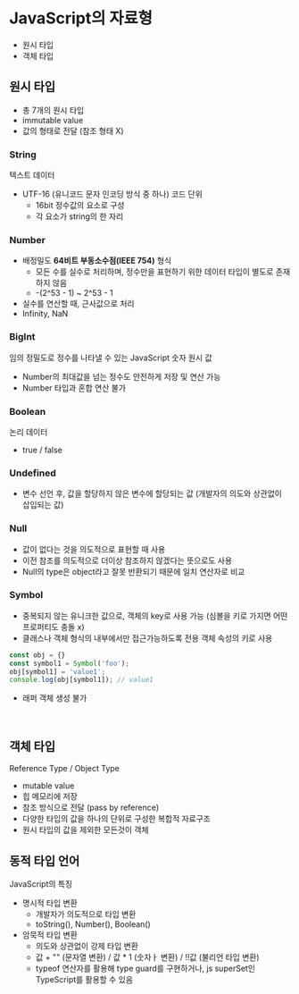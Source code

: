 # JavaScript의 자료형
- 원시 타입
- 객체 타입

## 원시 타입
- 총 7개의 원시 타입
- immutable value
- 값의 형태로 전달 (참조 형태 X)

### String
텍스트 데이터
- UTF-16 (유니코드 문자 인코딩 방식 중 하나) 코드 단위
  - 16bit 정수값의 요소로 구성
  - 각 요소가 string의 한 자리

### Number
- 배정밀도 **64비트 부동소수점(IEEE 754)** 형식
  - 모든 수를 실수로 처리하며, 정수만을 표현하기 위한 데이터 타입이 별도로 존재하지 않음
  - -(2^53 - 1) ~ 2^53 - 1
- 실수를 연산할 때, 근사값으로 처리
- Infinity, NaN

### BigInt
임의 정밀도로 정수를 나타낼 수 있는 JavaScript 숫자 원시 값
- Number의 최대값을 넘는 정수도 안전하게 저장 및 연산 가능
- Number 타입과 혼합 연산 불가

### Boolean
논리 데이터
- true / false

### Undefined
- 변수 선언 후, 값을 할당하지 않은 변수에 할당되는 값 (개발자의 의도와 상관없이 삽입되는 값)

### Null
- 값이 없다는 것을 의도적으로 표현할 때 사용
- 이전 참조를 의도적으로 더이상 참조하지 않겠다는 뜻으로도 사용
- Null의 type은 object라고 잘못 반환되기 때문에 일치 연산자로 비교

### Symbol
- 중복되지 않는 유니크한 값으로, 객체의 key로 사용 가능 (심볼을 키로 가지면 어떤 프로퍼티도 충돌 x)
- 클래스나 객체 형식의 내부에서만 접근가능하도록 전용 객체 속성의 키로 사용
```js
const obj = {}
const symbol1 = Symbol('foo');
obj[symbol1] = 'value1';
console.log(obj[symbol1]); // value1
```
- 래퍼 객체 생성 불가

<br>

## 객체 타입 
Reference Type / Object Type
- mutable value
- 힙 메모리에 저장
- 참조 방식으로 전달 (pass by reference)
- 다양한 타입의 값을 하나의 단위로 구성한 복합적 자료구조
- 원시 타입의 값을 제외한 모든것이 객체

## 동적 타입 언어
JavaScript의 특징
- 명시적 타입 변환
  - 개발자가 의도적으로 타입 변환
  - toString(), Number(), Boolean()
- 암묵적 타입 변환
  - 의도와 상관없이 강제 타입 변환
  - 값 + "" (문자열 변환) / 값 * 1 (숫자ㅏ 변환) / !!값 (불리언 타입 변환)
  - typeof 연산자를 활용해 type guard를 구현하거나, js superSet인 TypeScript를 활용할 수 있음